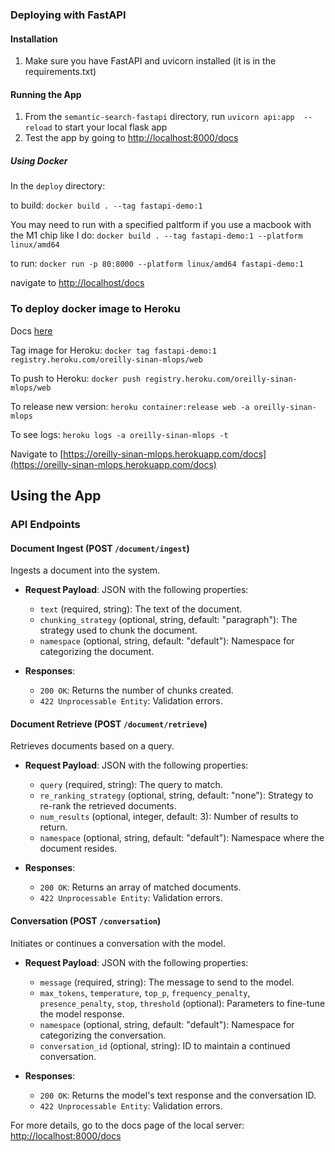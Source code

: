 
### Deploying with FastAPI

#### Installation

1. Make sure you have FastAPI and uvicorn installed (it is in the requirements.txt)


#### Running the App
1. From the `semantic-search-fastapi` directory, run `uvicorn api:app  --reload` to start your local flask app
2. Test the app by  going to [http://localhost:8000/docs](http://localhost:8000/docs)

##### Using Docker

In the `deploy` directory:

to build: `docker build . --tag fastapi-demo:1`

You may need to run with a specified paltform if you use a macbook with the M1 chip like I do: 
`docker build . --tag fastapi-demo:1 --platform linux/amd64`

to run: `docker run -p 80:8000 --platform linux/amd64 fastapi-demo:1`

navigate to [http://localhost/docs](http://localhost/docs)

### To deploy docker image to Heroku
Docs [here](https://devcenter.heroku.com/articles/container-registry-and-runtime)

Tag image for Heroku: `docker tag fastapi-demo:1 registry.heroku.com/oreilly-sinan-mlops/web`

To push to Heroku: `docker push registry.heroku.com/oreilly-sinan-mlops/web`

To release new version: `heroku container:release web -a oreilly-sinan-mlops`

To see logs: `heroku logs -a oreilly-sinan-mlops -t`

Navigate to [https://oreilly-sinan-mlops.herokuapp.com/docs](https://oreilly-sinan-mlops.herokuapp.com/docs)


## Using the App

### API Endpoints

#### Document Ingest (POST `/document/ingest`)

Ingests a document into the system.

- **Request Payload**: JSON with the following properties:
  - `text` (required, string): The text of the document.
  - `chunking_strategy` (optional, string, default: "paragraph"): The strategy used to chunk the document.
  - `namespace` (optional, string, default: "default"): Namespace for categorizing the document.

- **Responses**:
  - `200 OK`: Returns the number of chunks created.
  - `422 Unprocessable Entity`: Validation errors.


#### Document Retrieve (POST `/document/retrieve`)

Retrieves documents based on a query.

- **Request Payload**: JSON with the following properties:
  - `query` (required, string): The query to match.
  - `re_ranking_strategy` (optional, string, default: "none"): Strategy to re-rank the retrieved documents.
  - `num_results` (optional, integer, default: 3): Number of results to return.
  - `namespace` (optional, string, default: "default"): Namespace where the document resides.

- **Responses**:
  - `200 OK`: Returns an array of matched documents.
  - `422 Unprocessable Entity`: Validation errors.

#### Conversation (POST `/conversation`)

Initiates or continues a conversation with the model.

- **Request Payload**: JSON with the following properties:
  - `message` (required, string): The message to send to the model.
  - `max_tokens`, `temperature`, `top_p`, `frequency_penalty`, `presence_penalty`, `stop`, `threshold` (optional): Parameters to fine-tune the model response.
  - `namespace` (optional, string, default: "default"): Namespace for categorizing the conversation.
  - `conversation_id` (optional, string): ID to maintain a continued conversation.

- **Responses**:
  - `200 OK`: Returns the model's text response and the conversation ID.
  - `422 Unprocessable Entity`: Validation errors.

For more details, go to the docs page of the local server: [http://localhost:8000/docs](http://localhost:8000/docs)


